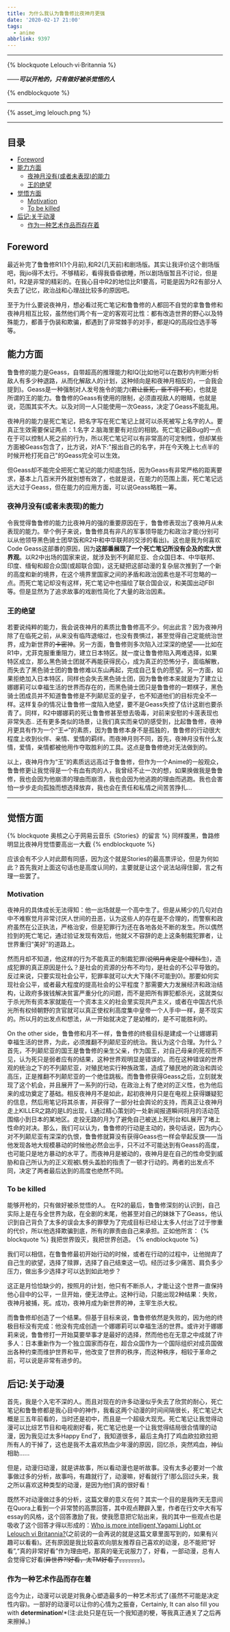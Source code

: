 ```yaml
---
title: 为什么我认为鲁鲁修比夜神月更强
date: '2020-02-17 21:00'
tags:
  - anime
abbrlink: 9397
---
```


---------

{% blockquote Lelouch·vi·Britannia %}

——***可以开枪的，只有做好被杀觉悟的人***

{% endblockquote %}

---------------


{% asset_img lelouch.png %}


-------

## 目录

<!-- TOC -->
- [Foreword](#foreword)
- [能力方面](#能力方面)     
	- [夜神月没有(或者未表现)的能力](#夜神月没有或者未表现的能力)     
	- [王的绝望](#王的绝望)    
- [觉悟方面](#觉悟方面)       
	- [Motivation](#motivation)      
	- [To be killed](#to-be-killed) 
- [后记:关于动漫](#后记关于动漫)     
	- [作为一种艺术作品而存在着](#作为一种艺术作品而存在着)
<!-- /TOC -->


## Foreword
最近补完了鲁鲁修R1(1个月前),和R2(几天前)和剧场版。其实让我评价这个剧场版吧，我jio得不太行。不够精彩，看得我昏昏欲睡，所以剧场版暂且不讨论，但是R1，R2是非常的精彩的。在我心目中R2的地位比R1要高，可能是因为R2有部分人失去了记忆，政治战和心理战比较多的原因吧。

至于为什么要说夜神月，想必看过死亡笔记和鲁鲁修的人都回不自觉的拿鲁鲁修和夜神月相互比较，虽然他们两个有一定的客观可比性：都有改造世界的野心以及特殊能力，都善于伪装和欺骗，都遇到了非常棘手的对手，都是IQ的高段位选手等等。


## 能力方面
鲁鲁修的能力是Geass，自带超高的推理能力和IQ(比如他可以在数秒内判断分析敌人有多少种退路，从而化解敌人的计划，这种倾向是和夜神月相反的，一会我会提到)。Geass是一种强制对人发号施令的能力(~~君让臣死，臣不得不死~~)，也就是所谓的王的能力。鲁鲁修的Geass有使用的限制，必须直视敌人的眼睛，也就是说，范围其实不大。以及对同一人只能使用一次Geass，决定了Geass不能乱用。

夜神月的能力是死亡笔记，把名字写在死亡笔记上就可以杀死被写上名字的人。要真正生效需要保证两点：1.名字 2.脑海里要有对应的相貌。死亡笔记最Bug的一点在于可以控制人死之前的行为，所以死亡笔记可以有非常高的可定制性，但却某些方面被Geass包含了，比方说，对A下:"报出自己的名字，并在今天晚上七点半的时候开枪打死自己"的Geass完全可以生效。

但Geass却不能完全把死亡笔记的能力彻底包括，因为Geass有非常严格的距离要求，基本上几百米开外就别想有效了，也就是说，在能力的范围上面，死亡笔记远远大过于Geass，但在能力的应用方面，可以说Geass略胜一筹。

### 夜神月没有(或者未表现)的能力
令我觉得鲁鲁修的能力比夜神月的强的重要原因在于，鲁鲁修表现出了夜神月从未表现的能力。举个例子来说，鲁鲁修具有非凡的军事领导能力和政治才能(分别可以从他领导黑色骑士团早饭和R2中和中华联邦的交涉的看出)。这也是我为何喜欢Code Geass这部番的原因，因为**这部番展现了一个死亡笔记所没有企及的宏大世界观**。以R2中出场的国家来说，就涉及到不列颠尼亚、合众国日本、中华联邦、印度、缅甸和超合众国(或超联合国)，这无疑把这部动漫的复杂层次推到了一个新的高度和新的境界，在这个境界里国家之间的矛盾和政治因素也是不可忽略的一点。而死亡笔记却没有这样，死亡笔记中也描绘了联合国会议，和美国出动FBI等。但是显然为了追求故事的戏剧性简化了大量的政治因素。

### 王的绝望
若要说纯粹的能力，我会说夜神月的素质比鲁鲁修高不少。何出此言？因为夜神月除了在临死之前，从来没有临阵退缩过，也没有畏惧过，甚至觉得自己定能统治世界，成为新世界的~~卡密~~神。另一方面，鲁鲁修则多次陷入过深深的绝望——比如在R1中，尤菲克服重重阻力，建立日本特区。就一度让鲁鲁修陷入两难选择，如果特区成立，那么黑色骑士团就不再能获得民心，成为真正的恐怖分子，面临解散，而失去了黑色骑士团的鲁鲁修难以东山再起，完成自己复仇的愿望。另一方面，如果拒绝加入日本特区，同样也会失去黑色骑士团，因为鲁鲁修本来就是为了建立让娜娜莉可以幸福生活的世界而存在的，而黑色骑士团只是鲁鲁修的一颗棋子，黑色骑士团成员并不知道鲁鲁修是不列颠尼亚的皇子，也不知道他们的目标完全不一样。这样复杂的情况让鲁鲁修一度陷入绝望，要不是Geass失控了估计这剧也要杀青了。同样，R2中娜娜莉的死让鲁鲁修甚至想去吸毒，对前来安慰的卡莲表现也非常失态.. 还有更多类似的场景，让我们真实而亲切的感受到，比起鲁鲁修，夜神月更具有作为一个“王~~♂~~”的素质，因为鲁鲁修本身不是孤独的，鲁鲁修的行动很大程度上收到伙伴、亲情、爱情的羁绊。而夜神月则不同，首先，夜神月没有什么友情，爱情，亲情都被他用作夺取胜利的工具。这点是鲁鲁修绝对无法做到的。

以上，夜神月作为“王”的素质远远高过于鲁鲁修，但作为一个Anime的一般观众，鲁鲁修更让我觉得是一个有血有肉的人，我曾经不止一次的想，如果换做我是鲁鲁修，我也会因为他崩溃的理由而崩溃，我也会因为他逃跑的理由而逃跑。我也会害怕一步步走向孤独而想选择放弃，我也会在责任和私情之间苦苦挣扎...

------
## 觉悟方面

{% blockquote 奥核之心于网易云音乐《Stories》的留言 %}
同样腹黑，鲁路修明显比夜神月觉悟要高出一大截
{% endblockquote %}

应该会有不少人对此颇有同感，因为这个就是Stories的最高票评论，但是为何如此？首先我对上面这句话也是高度认同的，主要就是让这个说法站得住脚，言之有理一些罢了。

### Motivation
夜神月的具体成长无法得知：他一出场就是一个高中生了。但是从稀少的几句对白中不难察觉月非常讨厌人世间的丑恶，认为这些人的存在是不合理的，而警察和政府虽然在公正执法，严格治安，但是犯罪行为还在各地各处不断的发生。所以偶然捡到的死亡笔记，通过验证发现有效后，他就义不容辞的走上这条制裁犯罪者，让世界重归“美好”的道路上。

然而月却不知道，他这样的行为不能真正的制裁犯罪(~~说明月肯定是个理科生~~)，造成犯罪的真正原因是什么？是社会的资源的分布不均匀，是社会的不公平导致的。反过来说，只要实现社会公平，犯罪率就可以大大下降(不可能到0)。那要如何实现社会公平，或者最大程度的提高社会的公平程度？那需要大力发展经济和政治结构，让政府多拨钱解决贫富严重分化的问题，而不是把所有罪犯都杀光，这就类似于杀光所有资本家就能在一个资本主义的社会里实现共产主义，或者在中国古代杀光所有权倾朝野的贪官就可以真正使权利高度集中皇帝一个人手中一样，是不现实的。所以月的出发点和想法，从一开始就决定了是幼稚的，是不可能胜利的。

On the other side，鲁鲁修和月不一样，鲁鲁修的终极目标是建成一个让娜娜莉幸福生活的世界，为此，必须推翻不列颠尼亚的统治。我认为这个合理。为什么？首先，不列颠尼亚的国王是鲁鲁修的亲生父亲，作为国王，对自己母亲的死视而不见，认为死只是弱者应有的结果，这种世界观明显是错误的。而在这种错误的世界观的统治之下的不列颠尼亚，对殖民地实行种族政策，造成了殖民地的政治和舆论高压，正是推翻不列颠尼亚的一个绝佳跳板。而鲁鲁修获得Geass之后，立刻就发现了这个机会，并且展开了一系列的行动，在政治上有了绝对的正义性，也为他后来的成功奠定了基础。相反夜神月不是如此，起初夜神月只是在电视上获得嫌疑犯的信息，然后用笔记将其杀害，并获得了一部分社会舆论的支持，而真正让夜神月走上KILLER之路的是L的出现，L通过精心策划的一处新闻报道瞬间将月的活动范围缩小到日本的某地区。走投无路的月为了避免自己被送上死刑台和L展开了堵上性命的对决。那么，我们可以认为，鲁鲁修的行动是主动的，换句话说，因为内心对不列颠尼亚有深深的仇恨，鲁鲁修就算没有获得Geass也一样会举起反旗——当他发现各地大规模暴动的时候他必然会出手，只不过不可能达到有Geass的高度，也可能只是地方暴动的水平了。而夜神月是被动的，夜神月是在自己的性命受到威胁和自己所认为的正义观被L劈头盖脸的指责了一顿才行动的。两者的出发点不同，决定了两者最后达到的高度也绝然不同。

### To be killed
能够开枪的，只有做好被杀觉悟的人。
在R2的最后，鲁鲁修深刻的认识到，自己实际上是在与全世界为敌，在全剧的末尾，他甚至对自己的妹妹下了Geass，他认识到自己背负了太多的误会太多的罪孽为了完成目标已经让太多人付出了过于惨重的代价，所以他选择欺骗到底，所有的罪责由自己来承担。正如他所言：
{% blockquote %}
我把世界毁灭，我把世界创造。
{% endblockquote %}

我们可以相信，在鲁鲁修最初开始行动的时候，或者在行动的过程中，让他抛弃了自己生的欲望，选择了赎罪，选择了自己结束这一切。经历过多少痛苦、肩负多少压力，做出多少选择才可以达到如此地步？

这正是月恰恰缺少的，按照月的计划，他只有不断杀人，才能让这个世界一直保持他心目中的公平，一旦开始，便无法停止。这种行动，只能出现2种结果：失败，夜神月被捕，死。成功，夜神月成为新世界的神，主宰生杀大权。

而鲁鲁修却创造了一个结果。但基于目标来说，鲁鲁修依然是失败的，因为他的终极目标没有完成：他没有完成创造一个娜娜莉可以幸福生活的世界。或许对于娜娜莉来说，鲁鲁修打一开始莫要举事才是最好的选择，然而他也在无意之中成就了许多人：日本重新作为一个独立国家而存在，超合众国作为一个国际组织对成员国做出各种约束而维护世界和平，他改变了世界的秩序，而这种秩序，相较于革命之前，可以说是非常有进步的。


## 后记:关于动漫

首先，我是个入宅不深的人。而且对现在的许多动漫似乎失去了欣赏的耐心，死亡笔记和鲁鲁修都是我心目中的神作，我看这两个动漫的时间间隔很长，死亡笔记大概是三五年前看的，当时还是初中，而且是一个超级大现充。死亡笔记让我觉得动漫可以比综艺节目和电视剧好看，死亡笔记也是一个让我觉得结局很合情理的动漫，因为我见过太多Happy End了，我知道很多，最后主角打了鸡血欧拉欧拉把所有人的干掉了，这也是我不太喜欢热血少年漫的原因，回忆杀，突然鸡血，神仙相助......

但是，动漫归动漫，就是讲故事，所以看动漫也是听故事。没有太多必要对一个故事做过多的分析，故事吗，有趣就行了，动漫嘛，好看就行了!那么回过头来，我之所以喜欢这种类型的动漫，是因为他们真的很好看！

既然不对动漫做过多的分析，这篇文章的意义在何？其实一个目的是我昨天无意间在Quora上看到一个非常赞的高票回答，其中观点鞭辟入里，作者在行文中大有写essay的风格，这个回答激励了我，使我愿意把它贴出来，我的其中一些观点也是吸收了这个回答才得以形成的：[Who is more intelligent,Yagami Light or Lelouch vi Britannia?](https://www.quora.com/Who-is-more-intelligent-Yagami-Light-or-Lelouch-vi-Britannia)(之前说的一会再说的就是这篇文章里面写到的，如果有兴趣可以看看)。还有原因是我比较喜欢向朋友推荐自己喜欢的动漫，总不能把“好看”,“真的非常好看”作为理由吧，那真的毫无说服力了，好看，一部动漫，总有人会觉得它好看(~~异世界?!好看，太TM好看了。。。。。。。~~)。

### 作为一种艺术作品而存在着
迄今为止，动漫可以说是对我身心塑造最多的一种艺术形式了(虽然不可能是决定性内容)。一部好的动漫可以让你的心情为之振奋，Certainly, It can also fill you with **determination**!*(注:此处只是在玩一个我知道的梗，等我真正通关了之后再来擦掉。)









